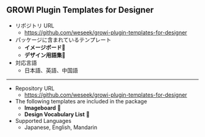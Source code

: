 ## GROWI Plugin Templates for Designer

- リポジトリ URL
    - https://github.com/weseek/growi-plugin-templates-for-designer
- パッケージに含まれているテンプレート
    - **イメージボード**🎨
    - **デザイン用語集**📃
- 対応言語
    - 日本語、英語、中国語
----
- Repository URL
    - https://github.com/weseek/growi-plugin-templates-for-designer 
- The following templates are included in the package
    - **Imageboard** 🎨
    - **Design Vocabulary List** 📃
- Supported Languages
    - Japanese, English, Mandarin
